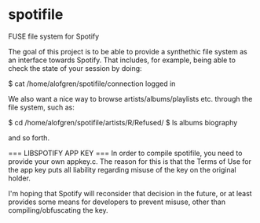 spotifile
=========

FUSE file system for Spotify

The goal of this project is to be able to provide a synthethic file system
as an interface towards Spotify. That includes, for example, being able
to check the state of your session by doing:

$ cat /home/alofgren/spotifile/connection
logged in

We also want a nice way to browse artists/albums/playlists etc. through
the file system, such as:

$ cd /home/alofgren/spotifile/artists/R/Refused/
$ ls
albums biography

and so forth.

=== LIBSPOTIFY APP KEY ===
In order to compile spotifile, you need to provide your own appkey.c.
The reason for this is that the Terms of Use for the app key puts all
liability regarding misuse of the key on the original holder.

I'm hoping that Spotify will reconsider that decision in the future, or at
least provides some means for developers to prevent misuse, other than
compiling/obfuscating the key.
